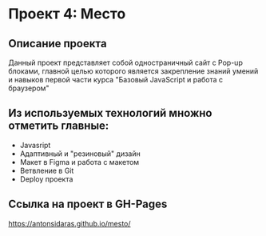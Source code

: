 # Проект 4: Место

## Описание проекта
Данный проект представляет собой одностраничный сайт с Pop-up блоками, главной целью которого является закрепление знаний умений и навыков первой части курса "Базовый JavaScript и работа с браузером"

## Из используемых технологий множно отметить главные:

+ Javasript
+ Адаптивный и "резиновый" дизайн
+ Макет в Figma и работа с макетом
+ Ветвление в Git
+ Deploy проекта

## Ссылка на проект в GH-Pages
https://antonsidaras.github.io/mesto/